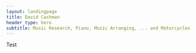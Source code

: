 ```yaml
---
layout: landingpage
title: David Cashman
header_type: hero
subtitle: Music Research, Piano, Music Arranging, ... and Motorcycles
---
```

Test
